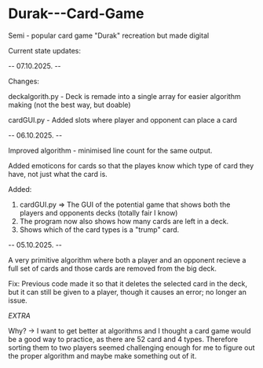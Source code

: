 # Durak---Card-Game
Semi - popular card game "Durak" recreation but made digital

Current state updates:

-- 07.10.2025. --

Changes:

deckalgorith.py - Deck is remade into a single array for easier algorithm making (not the best way, but doable)

cardGUI.py - Added slots where player and opponent can place a card

-- 06.10.2025. --

Improved algorithm - minimised line count for the same output.

Added emoticons for cards so that the playes know which type of card they have, not just what the card is.

Added: 
1. cardGUI.py => The GUI of the potential game that shows both the players and opponents decks (totally fair I know)
2. The program now also shows how many cards are left in a deck.
3. Shows which of the card types is a "trump" card.


-- 05.10.2025. --

A very primitive algorithm where both a player and an opponent recieve a full set of cards and those cards are removed from the big deck.

Fix: Previous code made it so that it deletes the selected card in the deck, but it can still be given to a player, though it causes an error; no longer an issue.


_EXTRA_

Why? -> I want to get better at algorithms and I thought a card game would be a good way to practice, as there are 52 card and 4 types. Therefore sorting them to two players seemed challenging enough for me to figure out the proper algorithm and maybe make something out of it.
